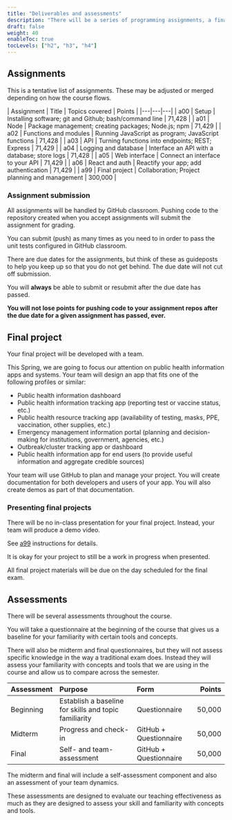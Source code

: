 ```yaml
---
title: "Deliverables and assessments"
description: "There will be a series of programming assignments, a final team project to develop a web application, and several assessments."
draft: false
weight: 40
enableToc: true
tocLevels: ["h2", "h3", "h4"]
---
```


## Assignments

This is a tentative list of assignments.
These may be adjusted or merged depending on how the course flows. 

| Assignment | Title | Topics covered | Points |
|---|---|---|
| a00 | Setup | Installing software; git and Github; bash/command line | 71,428 |
| a01 | Node | Package management; creating packages; Node.js; npm | 71,429 |
| a02 | Functions and modules | Running JavaScript as program; JavaScript functions | 71,428 |
| a03 | API | Turning functions into endpoints; REST; Express | 71,429 |
| a04 | Logging and database | Interface an API with a database; store logs | 71,428 |
| a05 | Web interface | Connect an interface to your API | 71,429 |
| a06 | React and auth | Reactify your app; add authentication | 71,429 |
| a99 | Final project | Collaboration; Project planning and management | 300,000 |

### Assignment submission

All assignments will be handled by GitHub classroom.
Pushing code to the repository created when you accept assignments will submit the assignment for grading.

You can submit (push) as many times as you need to in order to pass the unit tests configured in GitHub classroom.

There are due dates for the assignments, but think of these as guideposts to help you keep up so that you do not get behind.
The due date will not cut off submission.

You will **always** be able to submit or resubmit after the due date has passed. 

**You will not lose points for pushing code to your assignment repos after the due date for a given assignment has passed, ever.**

## Final project

Your final project will be developed with a team.

This Spring, we are going to focus our attention on public health information apps and systems.
Your team will design an app that fits one of the following profiles or similar:

- Public health information dashboard
- Public health information tracking app (reporting test or vaccine status, etc.)
- Public health resource tracking app (availability of testing, masks, PPE, vaccination, other supplies, etc.)
- Emergency management information portal (planning and decision-making for institutions, government, agencies, etc.)
- Outbreak/cluster tracking app or dashboard
- Public health information app for end users (to provide useful information and aggregate credible sources)

Your team will use GitHub to plan and manage your project.
You will create documentation for both developers and users of your app.
You will also create demos as part of that documentation.

### Presenting final projects

There will be no in-class presentation for your final project.
Instead, your team will produce a demo video.

See [a99](a/99) instructions for details.

It is okay for your project to still be a work in progress when presented.

All final project materials will be due on the day scheduled for the final exam.

## Assessments

There will be several assessments throughout the course.

You will take a questionnaire at the beginning of the course that gives us a baseline for your familiarity with certain tools and concepts. 

There will also be midterm and final questionnaires, but they will not assess specific knowledge in the way a traditional exam does.
Instead they will assess your familiarity with concepts and tools that we are using in the course and allow us to compare across the semester.

| Assessment | Purpose | Form | Points |
|:--- |:--- |:--- | ---:|
| Beginning | Establish a baseline for skills and topic familiarity| Questionnaire | 50,000 |
| Midterm | Progress and check-in | GitHub + Questionnaire | 50,000 |
| Final | Self- and team-assessment | GitHub + Questionnaire | 50,000 |

The midterm and final will include a self-assessment component and also an assessment of your team dynamics.

These assessments are designed to evaluate our teaching effectiveness as much as they are designed to assess your skill and familiarity with concepts and tools.

